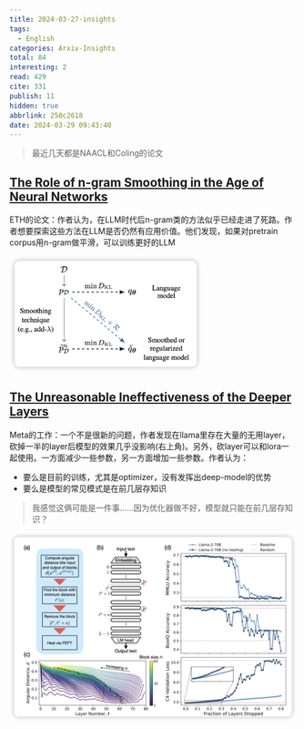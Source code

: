 ```yaml
---
title: 2024-03-27-insights
tags:
  - English
categories: Arxiv-Insights
total: 84
interesting: 2
read: 429
cite: 331
publish: 11
hidden: true
abbrlink: 250c2618
date: 2024-03-29 09:43:40
---
```


> 最近几天都是NAACL和Coling的论文



## [The Role of n-gram Smoothing in the Age of Neural Networks](https://arxiv.org/pdf/2403.17240.pdf)

ETH的论文：作者认为，在LLM时代后n-gram类的方法似乎已经走进了死路。作者想要探索这些方法在LLM是否仍然有应用价值。他们发现，如果对pretrain corpus用n-gram做平滑，可以训练更好的LLM

<img src="../../files/images/arxiv-insights/2024-03-25-03-29/n-gram.png" style="zoom:33%;"   >



## [The Unreasonable Ineffectiveness of the Deeper Layers](https://arxiv.org/pdf/2403.17887.pdf)

Meta的工作：一个不是很新的问题，作者发现在llama里存在大量的无用layer，砍掉一半的layer后模型的效果几乎没影响(右上角)。另外，砍layer可以和lora一起使用。一方面减少一些参数，另一方面增加一些参数。作者认为：

- 要么是目前的训练，尤其是optimizer，没有发挥出deep-model的优势
- 要么是模型的常见模式是在前几层存知识

> 我感觉这俩可能是一件事……因为优化器做不好，模型就只能在前几层存知识？

<img src="../../files/images/arxiv-insights/2024-03-25-03-29/prune.png"  >
